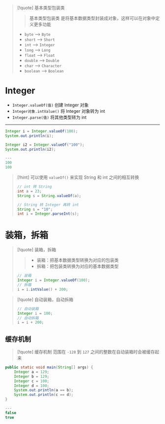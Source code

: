 >[!quote] 基本类型包装类
>>基本类型包装类 是将基本数据类型封装成对象，这样可以在对象中定义更多功能
>
> - `byte` --> `Byte` 
> - `short` --> `Short`
> - `int` --> `Integer`
> - `long` --> `Long`
> - `float` --> `Float`
> - `double` --> `Double`
> - `char` --> `Character`
> - `boolean` --> `Boolean`

# Integer
- `Integer.valueOf(值)` 创建 Integer 对象
- `Integer对象.intValue()` 将 Integer 对象转为 int
- `Integer.parse(值)` 将其他类型转为 int

---

```java
Integer i = Integer.valueOf(100);
System.out.println(i);

Integer i2 = Integer.valueOf("100");
System.out.println(i2);

---
100
100
```

>[!hint] 可以使用 `valueOf()` 来实现 String 和 int 之间的相互转换
> ```java
> // int 转 String
> int a = 23;
> String s = String.valueOf(a);
> ```
> 
> ```java
> // String 转 Integer 再转 int
> String s = "10";
> int i = Integer.parseInt(s);
> ```

# 装箱，拆箱
>[!quote] 装箱，拆箱
>>- 装箱：把基本数据类型转换为对应的包装类
>>- 拆箱：把包装类转换为对应的基本数据类型
>
> ```java
> // 装箱
> Integer i = Integer.valueOf(100);
> // 拆箱
> i = i.intValue() + 200;
> ```

>[!quote] 自动装箱，自动拆箱
> ```java
> // 自动装箱
> Integer i = 100;
> // 自动拆箱
> i = i + 200;
> ```

## 缓存机制
>[!quote] 缓存机制
>范围在 `-128` 到 `127` 之间的整数在自动装箱时会被缓存起来

```java
public static void main(String[] args) {
    Integer a = 129;
    Integer b = 129;
    Integer c = 100;
    Integer d = 100;
    System.out.println(a == b);
    System.out.println(c == d);
}

---
false
true
```




